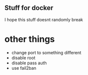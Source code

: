 ## Stuff for docker
I hope this stuff doesnt randomly break


# other things
- change port to something different
- disable root
- disable pass auth
- use fail2ban
